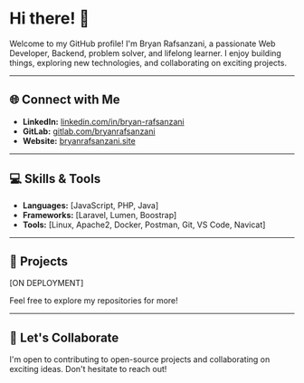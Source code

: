 # Hi there! 👋

Welcome to my GitHub profile! I'm Bryan Rafsanzani, a passionate Web Developer, Backend, problem solver, and lifelong learner. I enjoy building things, exploring new technologies, and collaborating on exciting projects.

---

## 🌐 Connect with Me

- **LinkedIn:** [linkedin.com/in/bryan-rafsanzani]([https://linkedin.com/in/your-profile](https://www.linkedin.com/in/bryan-rafsanzani/))
- **GitLab:** [gitlab.com/bryanrafsanzani]([https://gitlab.com/your-username](https://gitlab.com/bryanrafsanzani))
- **Website:** [bryanrafsanzani.site](https://bryanrafsanzani.site)

---

## 💻 Skills & Tools

- **Languages:** [JavaScript, PHP, Java]
- **Frameworks:** [Laravel, Lumen, Boostrap]
- **Tools:** [Linux, Apache2, Docker, Postman, Git, VS Code, Navicat]

---

## 🚀 Projects
[ON DEPLOYMENT]

Feel free to explore my repositories for more!

---

## 🤝 Let's Collaborate

I'm open to contributing to open-source projects and collaborating on exciting ideas. Don't hesitate to reach out!
